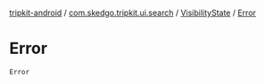 [tripkit-android](../../index.md) / [com.skedgo.tripkit.ui.search](../index.md) / [VisibilityState](index.md) / [Error](./-error.md)

# Error

`Error`